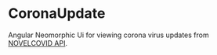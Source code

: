 # CoronaUpdate
Angular Neomorphic Ui for viewing corona virus updates from [NOVELCOVID API](https://github.com/novelcovid/api).
